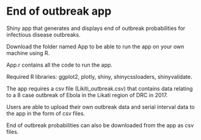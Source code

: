 # End of outbreak app
Shiny app that generates and displays end of outbreak probabilities for infectious disease outbreaks.

Download the folder named App to be able to run the app on your own machine using R.   

App.r contains all the code to run the app.

Required R libraries: ggplot2, plotly, shiny, shinycssloaders, shinyvalidate.

The app requires a csv file (Likiti_outbreak.csv) that contains data relating to a 8 case outbreak of Ebola in the Likati region of DRC in 2017. 

Users are able to upload their own outbreak data and serial interval data to the app in the form of csv files.  

End of outbreak probabilities can also be downloaded from the app as csv files.
